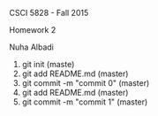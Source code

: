 CSCI 5828 - Fall 2015

Homework 2

Nuha Albadi

1. git init (maste)
2. git add README.md (master)
3. git commit -m "commit 0" (master)
4. git add README.md (master)
5. git commit -m "commit 1" (master)
